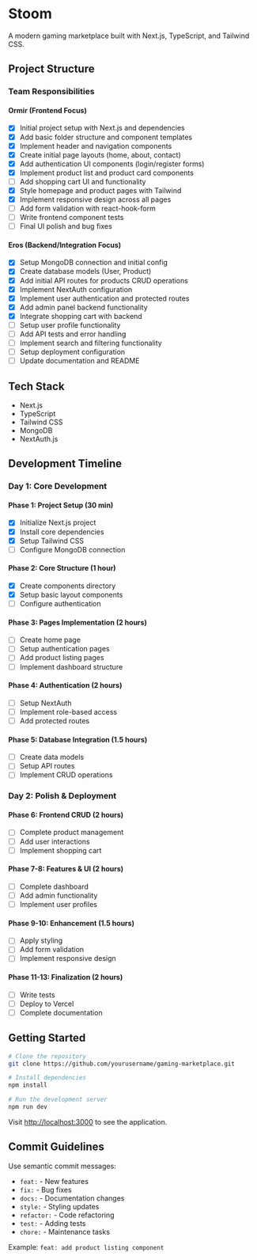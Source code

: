 # Stoom

A modern gaming marketplace built with Next.js, TypeScript, and Tailwind CSS.

## Project Structure

### Team Responsibilities

#### Ormir (Frontend Focus)

- [x] Initial project setup with Next.js and dependencies
- [x] Add basic folder structure and component templates
- [x] Implement header and navigation components
- [x] Create initial page layouts (home, about, contact)
- [x] Add authentication UI components (login/register forms)
- [x] Implement product list and product card components
- [ ] Add shopping cart UI and functionality
- [x] Style homepage and product pages with Tailwind
- [x] Implement responsive design across all pages
- [ ] Add form validation with react-hook-form
- [ ] Write frontend component tests
- [ ] Final UI polish and bug fixes

#### Eros (Backend/Integration Focus)

- [x] Setup MongoDB connection and initial config
- [x] Create database models (User, Product)
- [x] Add initial API routes for products CRUD operations
- [x] Implement NextAuth configuration
- [x] Implement user authentication and protected routes
- [x] Add admin panel backend functionality
- [x] Integrate shopping cart with backend
- [ ] Setup user profile functionality
- [ ] Add API tests and error handling
- [ ] Implement search and filtering functionality
- [ ] Setup deployment configuration
- [ ] Update documentation and README

## Tech Stack

- Next.js
- TypeScript
- Tailwind CSS
- MongoDB
- NextAuth.js

## Development Timeline

### Day 1: Core Development

#### Phase 1: Project Setup (30 min)

- [x] Initialize Next.js project
- [x] Install core dependencies
- [x] Setup Tailwind CSS
- [ ] Configure MongoDB connection

#### Phase 2: Core Structure (1 hour)

- [x] Create components directory
- [x] Setup basic layout components
- [ ] Configure authentication

#### Phase 3: Pages Implementation (2 hours)

- [ ] Create home page
- [ ] Setup authentication pages
- [ ] Add product listing pages
- [ ] Implement dashboard structure

#### Phase 4: Authentication (2 hours)

- [ ] Setup NextAuth
- [ ] Implement role-based access
- [ ] Add protected routes

#### Phase 5: Database Integration (1.5 hours)

- [ ] Create data models
- [ ] Setup API routes
- [ ] Implement CRUD operations

### Day 2: Polish & Deployment

#### Phase 6: Frontend CRUD (2 hours)

- [ ] Complete product management
- [ ] Add user interactions
- [ ] Implement shopping cart

#### Phase 7-8: Features & UI (2 hours)

- [ ] Complete dashboard
- [ ] Add admin functionality
- [ ] Implement user profiles

#### Phase 9-10: Enhancement (1.5 hours)

- [ ] Apply styling
- [ ] Add form validation
- [ ] Implement responsive design

#### Phase 11-13: Finalization (2 hours)

- [ ] Write tests
- [ ] Deploy to Vercel
- [ ] Complete documentation

## Getting Started

```bash
# Clone the repository
git clone https://github.com/yourusername/gaming-marketplace.git

# Install dependencies
npm install

# Run the development server
npm run dev
```

Visit [http://localhost:3000](http://localhost:3000) to see the application.

## Commit Guidelines

Use semantic commit messages:

- `feat:` - New features
- `fix:` - Bug fixes
- `docs:` - Documentation changes
- `style:` - Styling updates
- `refactor:` - Code refactoring
- `test:` - Adding tests
- `chore:` - Maintenance tasks

Example: `feat: add product listing component`
